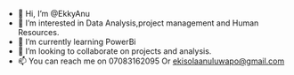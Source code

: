 - 👋 Hi, I’m @EkkyAnu
- 👀 I’m interested in Data Analysis,project management and Human Resources.
- 🌱 I’m currently learning PowerBi
- 💞️ I’m looking to collaborate on projects and analysis.
- 📫 You can reach me on 07083162095 Or ekisolaanuluwapo@gmail.com

<!---
EkkyAnu/EkkyAnu is a ✨ special ✨ repository because its `README.md` (this file) appears on your GitHub profile.
You can click the Preview link to take a look at your changes.
--->
